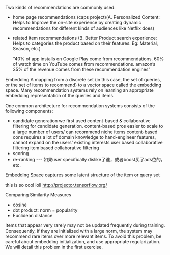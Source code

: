 Two kinds of recommendations are commonly used:
- home page recommendations (caps project)(A. Personalized Content: Helps to Improve the on-site experience by creating dynamic recommendations for different kinds of audiences like Netflix does)
- related item recommendations (B. Better Product search experience: Helps to categories the product based on their features. Eg: Material, Season, etc.)

    “40% of app installs on Google Play come from recommendations.
    60% of watch time on YouTube comes from recommendations.
    amazon’s 35% of the revenue comes from these recommendation engines”

Embedding
A mapping from a discrete set (in this case, the set of queries, or the set of items to recommend) to a vector space called the embedding space. Many recommendation systems rely on learning an appropriate embedding representation of the queries and items.

One common architecture for recommendation systems consists of the following components:
- candidate generation
  we first used content-based & collaborative filtering for candidate generation.
  content-based pros easier to scale to a large number of users/ can recommend niche items 
  content-based cons requires a lot of domain knowledge to hand-engineer features, cannot expand on the users' existing interests
  user based collaborative filtering
  item based collaborative filtering
- scoring
- re-ranking --- 如果user specifically dislike了谁，或者boost买了ads位的，etc.


Embedding Space captures some latent structure of the item or query set

this is so cool loll http://projector.tensorflow.org/

Comparing Similarity Measures
- cosine
- dot product: norm = popularity
- Euclidean distance

Items that appear very rarely may not be updated frequently during training. Consequently, if they are initialized with a large norm, the system may recommend rare items over more relevant items. To avoid this problem, be careful about embedding initialization, and use appropriate regularization. We will detail this problem in the first exercise.


